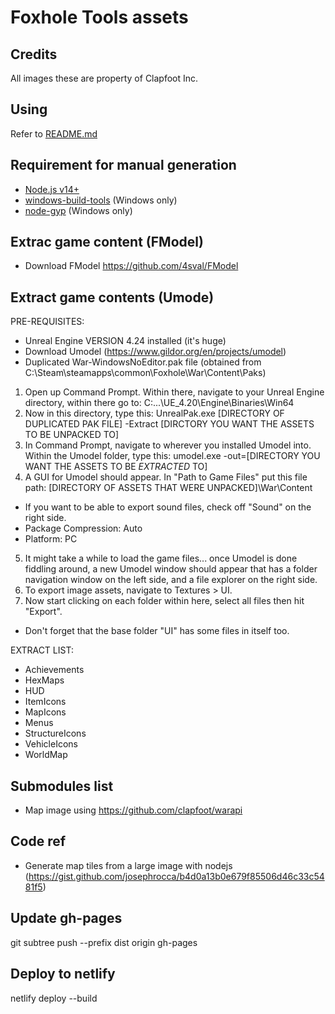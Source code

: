 # Foxhole Tools assets

## Credits
All images these are property of Clapfoot Inc.

## Using

Refer to [README.md](https://github.com/foxhole-tools/assets/tree/main/dist/README.md)

## Requirement for manual generation

- [Node.js v14+](https://nodejs.org/)
- [windows-build-tools](https://www.npmjs.com/package/windows-build-tools) (Windows only)
- [node-gyp](https://www.npmjs.com/package/node-gyp#on-windows) (Windows only)

## Extrac game content (FModel)
- Download FModel https://github.com/4sval/FModel

## Extract game contents (Umode)

PRE-REQUISITES: 
- Unreal Engine VERSION 4.24 installed (it's huge)
- Download Umodel (https://www.gildor.org/en/projects/umodel)
- Duplicated War-WindowsNoEditor.pak file (obtained from C:\Steam\steamapps\common\Foxhole\War\Content\Paks)

1) Open up Command Prompt. Within there, navigate to your Unreal Engine directory, within there go to: C:\...\UE_4.20\Engine\Binaries\Win64
2) Now in this directory, type this: UnrealPak.exe [DIRECTORY OF DUPLICATED PAK FILE] -Extract [DIRCTORY YOU WANT THE ASSETS TO BE UNPACKED TO]
3) In Command Prompt, navigate to wherever you installed Umodel into. Within the Umodel folder, type this: umodel.exe -out=[DIRECTORY YOU WANT THE ASSETS TO BE *EXTRACTED* TO]
4) A GUI for Umodel should appear. In "Path to Game Files" put this file path: [DIRECTORY OF ASSETS THAT WERE UNPACKED]\War\Content
- If you want to be able to export sound files, check off "Sound" on the right side.
- Package Compression: Auto
- Platform: PC
5) It might take a while to load the game files... once Umodel is done fiddling around, a new Umodel window should appear that has a folder navigation window on the left side, and a file explorer on the right side.
6) To export image assets, navigate to Textures > UI.
7) Now start clicking on each folder within here, select all files then hit "Export".
- Don't forget that the base folder "UI" has some files in itself too.

EXTRACT LIST:
- Achievements
- HexMaps
- HUD
- ItemIcons
- MapIcons
- Menus
- StructureIcons
- VehicleIcons
- WorldMap

## Submodules list
- Map image using https://github.com/clapfoot/warapi

## Code ref
- Generate map tiles from a large image with nodejs (https://gist.github.com/josephrocca/b4d0a13b0e679f85506d46c33c5481f5)

## Update gh-pages
git subtree push --prefix dist origin gh-pages

## Deploy to netlify
netlify deploy --build

